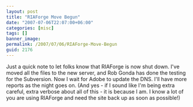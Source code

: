 ```yaml
---
layout: post
title: "RIAForge Move Begun"
date: "2007-07-06T22:07:00+06:00"
categories: [misc]
tags: []
banner_image: 
permalink: /2007/07/06/RIAForge-Move-Begun
guid: 2176
---
```


Just a quick note to let folks know that RIAForge is now shut down. I've moved all the files to the new server, and Rob Gonda has done the testing for the Subversion. Now I wait for Adobe to update the DNS. I'll have more reports as the night goes on. (And yes - if I sound like I'm being extra careful, extra verbose about all of this - it is because I am. I know a lot of you are using RIAForge and need the site back up as soon as possible!)